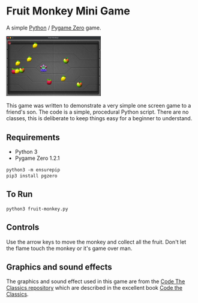 # Fruit Monkey Mini Game

A simple [Python](https://www.python.org/) / [Pygame Zero](https://pygame-zero.readthedocs.io/) game.

<img src="https://github.com/retroredge/pgzero-games/raw/master/fruit-monkey/images/screen-shot.png?raw=true" width="50%" height="50%">

This game was written to demonstrate a very simple one screen game to a friend's son. The code is a simple, procedural Python script. There are no classes, this is deliberate to keep things easy for a beginner to understand. 

## Requirements

- Python 3
- Pygame Zero 1.2.1

```
python3 -m ensurepip
pip3 install pgzero
```

## To Run
```
python3 fruit-monkey.py
```

## Controls

Use the arrow keys to move the monkey and collect all the fruit. Don't let the flame touch the monkey or it's game over man.

## Graphics and sound effects

The graphics and sound effect used in this game are from the [Code The Classics repository](https://github.com/Wireframe-Magazine/Code-the-Classics) which are described in the excellent book [Code the Classics](https://wireframe.raspberrypi.com/books/code-the-classics1).

